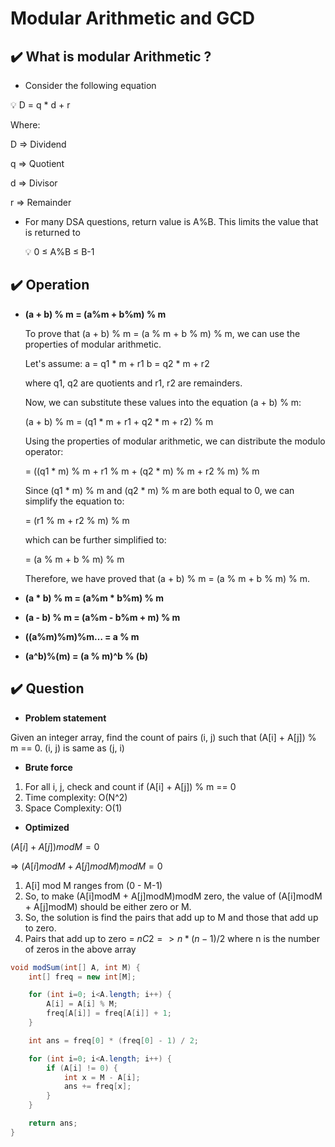 # Modular Arithmetic and GCD

## ✔️ What is modular Arithmetic ?

- Consider the following equation

<aside>
💡 D = q * d + r

</aside>

Where:

D ⇒ Dividend

q ⇒ Quotient

d ⇒ Divisor

r ⇒ Remainder

- For many DSA questions, return value is A%B. This limits the value that is returned to
    
    <aside>
    💡 0 ≤ A%B ≤ B-1
    
    </aside>
    

## ✔️ Operation

- **(a + b) % m  = (a%m + b%m) % m**
    
    To prove that (a + b) % m = (a % m + b % m) % m, we can use the properties of modular arithmetic.
    
    Let's assume:
    a = q1 * m + r1
    b = q2 * m + r2
    
    where q1, q2 are quotients and r1, r2 are remainders.
    
    Now, we can substitute these values into the equation (a + b) % m:
    
    (a + b) % m = (q1 * m + r1 + q2 * m + r2) % m
    
    Using the properties of modular arithmetic, we can distribute the modulo operator:
    
    = ((q1 * m) % m + r1 % m + (q2 * m) % m + r2 % m) % m
    
    Since (q1 * m) % m and (q2 * m) % m are both equal to 0, we can simplify the equation to:
    
    = (r1 % m + r2 % m) % m
    
    which can be further simplified to:
    
    = (a % m + b % m) % m
    
    Therefore, we have proved that (a + b) % m = (a % m + b % m) % m.
    
- **(a * b) % m  = (a%m * b%m) % m**
- **(a - b) % m  = (a%m - b%m + m) % m**
- **((a%m)%m)%m… = a % m**
- **(a^b)%(m)  = (a % m)^b % (b)**

## ✔️ Question

- **Problem statement**

Given an integer array, find the count of pairs (i, j) such that (A[i] + A[j]) % m == 0. (i, j) is same as (j, i)

- **Brute force**
1. For all i, j, check and count if (A[i] + A[j]) % m == 0
2. Time complexity: O(N^2)
3. Space Complexity: O(1)

- **Optimized**

$(A[i] + A[j]) mod M = 0$ 

⇒ $(A[i]modM + A[j]modM)modM=0$ 

1. A[i] mod M ranges from (0 - M-1)
2. So, to make (A[i]modM + A[j]modM)modM zero, the value of (A[i]modM + A[j]modM) should be either zero or M.
3. So, the solution is find the pairs that add up to M and those that add up to zero.
4. Pairs that add up to zero = $nC2 => n*(n-1)/2$ where n is the number of zeros in the above array

```java
void modSum(int[] A, int M) {
	int[] freq = new int[M];

	for (int i=0; i<A.length; i++) {
		A[i] = A[i] % M;
		freq[A[i]] = freq[A[i]] + 1;
	}

	int ans = freq[0] * (freq[0] - 1) / 2;

	for (int i=0; i<A.length; i++) {
		if (A[i] != 0) {
			int x = M - A[i];
			ans += freq[x];
		}
	}

	return ans;
}
```